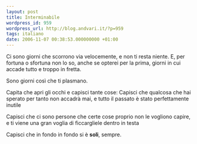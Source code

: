 ```yaml
---
layout: post
title: Interminabile
wordpress_id: 959
wordpress_url: http://blog.andvari.it/?p=959
tags: italiano
date: 2006-11-07 00:38:53.000000000 +01:00
---
```

Ci sono giorni che scorrono via velocemente, e non ti resta niente. E, per fortuna o sfortuna non lo so, anche se opterei per la prima, giorni in cui accade tutto e troppo in fretta.

Sono giorni così che ti plasmano.

Capita che apri gli occhi e capisci tante cose:
Capisci che qualcosa che hai sperato per tanto non accadrà mai, e tutto il passato è stato perfettamente inutile

Capisci che ci sono persone che certe cose proprio non le vogliono capire, e ti viene una gran voglia di ficcargliele dentro in testa

Capisci che in fondo in fondo si è <strong>soli</strong>, sempre.
